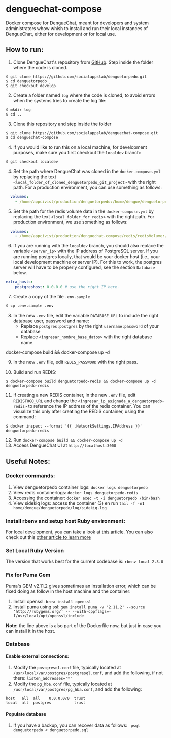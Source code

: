 # denguechat-compose
Docker compose for [DengueChat](https://github.com/socialappslab/denguetorpedo), meant for developers and system administrators whow whish to install and run their local instances of DengueChat, either for development or for local use. 

## How to run: 

1. Clone DengueChat's repository from [GitHub](https://github.com/socialappslab/denguetorpedo). Step inside the folder where the code is cloned. 
```
$ git clone https://github.com/socialappslab/denguetorpedo.git
$ cd denguetorpedo
$ git checkout develop
```

2. Create a folder named `log` where the code is cloned, to avoid errors when the systems tries to create the log file:

```
$ mkdir log
$ cd .. 
```

3. Clone this repository and step inside the folder
```
$ git clone https://github.com/socialappslab/denguechat-compose.git
$ cd denguechat-compose
```

4. If you would like to run this on a local machine, for development purposes, make sure you first checkout the `localdev` branch: 
```
$ git checkout localdev
```

4. Set the path where DengueChat was cloned in the `docker-compose.yml` by replacing the text `<local_folder_of_cloned_denguetorpedo_git_project>` with the right path. For a production environment, you can use something as follows: 
```yaml
  volumes:
    - /home/appcivist/production/denguetorpedo:/home/dengue/denguetorpedo
```

5. Set the path for the redis volume data in the `docker-compose.yml` by replacing the text `<local_folder_for_redis>` with the right path. For production environment, we use something as follows: 
```yaml
  volumes:
    - /home/appcivist/production/denguechat-compose/redis/redisVolume:/bitnami
```
 
6. If you are running with the `localdev` branch, you should also replace the variable `<server_ip>` with the IP address of PostgreSQL server. If you are running postgres locally, that would be your docker host (i.e., your local development machine or server IP). For this to work, the postgres server will have to be properly configured, see the section `Database` below.  
```yaml
extra_hosts:
    postgreshost: 0.0.0.0 # use the right IP here. 
```

7. Create a copy of the file `.env.sample`
```
$ cp .env.sample .env
```
8. In the new `.env` file, edit the variable `DATABASE_URL` to include the right database user, password and name: 
    - Replace `postgres:postgres` by the right `username:password` of your database
    - Replace `<ingresar_nombre_base_datos>` with the right database name. 


docker-compose build && docker-compose up -d

9. In the new `.env` file, edit `REDIS_PASSWORD` with the right pass.  

10. Build and run REDIS: 
```
$ docker-compose build denguetorpedo-redis && docker-compose up -d denguetorpedo-redis
```

11. If creating a new REDIS container, in the new `.env` file, edit `REDISTOGO_URL` and change the `<ingresar_ip_asignada_a_denguetorpedo-redis>` to reference the IP address of the redis container. You can visualize this only after creating the REDIS container, using the command: 
```
$ docker inspect --format '{{ .NetworkSettings.IPAddress }}' denguetorpedo-redis
```

12. Run `docker-compose build && docker-compose up -d`
13. Access DengueChat UI at `http://localhost:3000`

## Useful Notes: 
### Docker commands: 
1. View denguetorpedo container logs: `docker logs denguetorpedo`
2. View redis containerlogs: `docker logs denguetorpedo-redis`
3. Accessing the container: `docker exec -t -i denguetorpedo /bin/bash` 
4. View sidekiq logs: access the container (3) en run `tail -f -n1 home/dengue/denguetorpedo/log/sidekiq.log`

### Install rbenv and setup host Ruby environment:
For local development, you can take a look at [this article](https://github.com/rbenv/rbenv#homebrew-on-macos). You can also check out this [other article to learn more](https://thoughtbot.com/blog/using-rbenv-to-manage-rubies-and-gems)

### Set Local Ruby Version
The version that works best for the current codebase is: `rbenv local 2.3.0`


### Fix for Puma Gem
Puma's GEM v2.11.2 gives sometimes an installation error, which can be fixed doing as follow in the host machine and the container: 
1. Install openssl: `brew install openssl`
2. Install puma using ssl: `gem install puma -v '2.11.2' --source 'http://rubygems.org/' -- --with-cppflags=-I/usr/local/opt/openssl/include`

**Note:** the line above is also part of the Dockerfile now, but just in case you can install it in the host.  

### Database
#### Enable external connections: 
1. Modify the `postgresql.conf` file, typically located at `/usr/local/var/postgres/postgresql.conf`, and add the following, if not there: `listen_addresses='*'`
2. Modify the `pg_hba.conf` file, typically located at `/usr/local/var/postgres/pg_hba.conf`, and add the following: 
```
host   all  all    0.0.0.0/0  trust
local  all  postgres          trust
```

#### Populate database
1. If you have a backup, you can recover data as follows: 
` psql denguetorpedo < denguetorpedo.sql`

